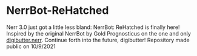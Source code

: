 # NerrBot-ReHatched
Nerr 3.0 just got a little less bland: NerrBot: ReHatched is finally here! Inspired by the original NerrBot by Gold Prognosticus on the one and only [digibutter.nerr](http://digibutter.nerr.biz). Continue forth into the future, digibutter! Repository made public on 10/9/2021
